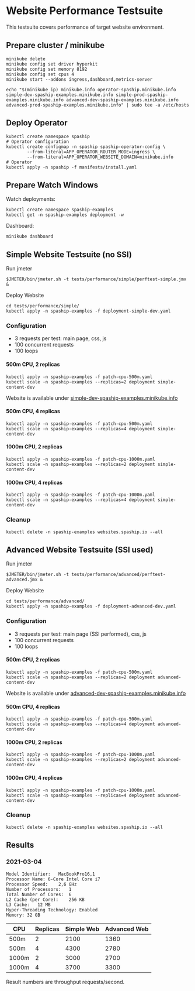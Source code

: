 # Website Performance Testsuite

This testsuite covers performance of target website environment.

## Prepare cluster / minikube

```shell
minikube delete
minikube config set driver hyperkit
minikube config set memory 8192
minikube config set cpus 4
minikube start --addons ingress,dashboard,metrics-server

echo "$(minikube ip) minikube.info operator-spaship.minikube.info simple-dev-spaship-examples.minikube.info simple-prod-spaship-examples.minikube.info advanced-dev-spaship-examples.minikube.info advanced-prod-spaship-examples.minikube.info" | sudo tee -a /etc/hosts
```

## Deploy Operator

```shell
kubectl create namespace spaship
# Operator configuration
kubectl create configmap -n spaship spaship-operator-config \
        --from-literal=APP_OPERATOR_ROUTER_MODE=ingress \
        --from-literal=APP_OPERATOR_WEBSITE_DOMAIN=minikube.info
# Operator
kubectl apply -n spaship -f manifests/install.yaml
```

## Prepare Watch Windows

Watch deployments:

```shell
kubectl create namespace spaship-examples
kubectl get -n spaship-examples deployment -w
```

Dashboard:

```shell
minikube dashboard
```

## Simple Website Testsuite (no SSI)

Run jmeter

```shell
$JMETER/bin/jmeter.sh -t tests/performance/simple/perftest-simple.jmx &
```

Deploy Website

```shell
cd tests/performance/simple/
kubectl apply -n spaship-examples -f deployment-simple-dev.yaml
```

### Configuration

* 3 requests per test: main page, css, js
* 100 concurrent requests
* 100 loops

#### 500m CPU, 2 replicas

```shell
kubectl apply -n spaship-examples -f patch-cpu-500m.yaml
kubectl scale -n spaship-examples --replicas=2 deployment simple-content-dev
```

Website is available
under [simple-dev-spaship-examples.minikube.info](http://simple-dev-spaship-examples.minikube.info/)

#### 500m CPU, 4 replicas

```shell
kubectl apply -n spaship-examples -f patch-cpu-500m.yaml
kubectl scale -n spaship-examples --replicas=4 deployment simple-content-dev
```

#### 1000m CPU, 2 replicas

```shell
kubectl apply -n spaship-examples -f patch-cpu-1000m.yaml
kubectl scale -n spaship-examples --replicas=2 deployment simple-content-dev
```

#### 1000m CPU, 4 replicas

```shell
kubectl apply -n spaship-examples -f patch-cpu-1000m.yaml
kubectl scale -n spaship-examples --replicas=4 deployment simple-content-dev
```

### Cleanup

```shell
kubectl delete -n spaship-examples websites.spaship.io --all
```

## Advanced Website Testsuite (SSI used)

Run jmeter

```shell
$JMETER/bin/jmeter.sh -t tests/performance/advanced/perftest-advanced.jmx &
```

Deploy Website

```shell
cd tests/performance/advanced/
kubectl apply -n spaship-examples -f deployment-advanced-dev.yaml
```

### Configuration

* 3 requests per test: main page (SSI performed), css, js
* 100 concurrent requests
* 100 loops

#### 500m CPU, 2 replicas

```shell
kubectl apply -n spaship-examples -f patch-cpu-500m.yaml
kubectl scale -n spaship-examples --replicas=2 deployment advanced-content-dev
```

Website is available
under [advanced-dev-spaship-examples.minikube.info](http://advanced-dev-spaship-examples.minikube.info/)

#### 500m CPU, 4 replicas

```shell
kubectl apply -n spaship-examples -f patch-cpu-500m.yaml
kubectl scale -n spaship-examples --replicas=4 deployment advanced-content-dev
```

#### 1000m CPU, 2 replicas

```shell
kubectl apply -n spaship-examples -f patch-cpu-1000m.yaml
kubectl scale -n spaship-examples --replicas=2 deployment advanced-content-dev
```

#### 1000m CPU, 4 replicas

```shell
kubectl apply -n spaship-examples -f patch-cpu-1000m.yaml
kubectl scale -n spaship-examples --replicas=4 deployment advanced-content-dev
```

### Cleanup

```shell
kubectl delete -n spaship-examples websites.spaship.io --all
```

## Results

### 2021-03-04

```
Model Identifier:	MacBookPro16,1
Processor Name:	6-Core Intel Core i7
Processor Speed:	2,6 GHz
Number of Processors:	1
Total Number of Cores:	6
L2 Cache (per Core):	256 KB
L3 Cache:	12 MB
Hyper-Threading Technology:	Enabled
Memory:	32 GB
```

| CPU | Replicas | Simple Web | Advanced Web |
|-----|----------|------------|--------------|
| 500m  | 2 | 2100 | 1360 |
| 500m  | 4 | 4300 | 2780 |
| 1000m | 2 | 3000 | 2700 |
| 1000m | 4 | 3700 | 3300 |

Result numbers are throughput requests/second.
